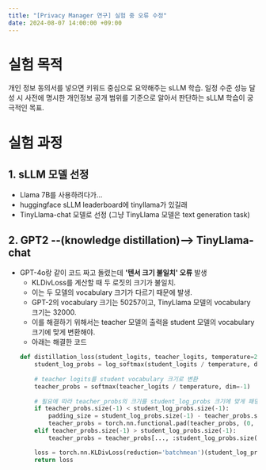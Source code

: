 ```yaml
---
title: "[Privacy Manager 연구] 실험 중 오류 수정"
date: 2024-08-07 14:00:00 +09:00
---
```


# 실험 목적
개인 정보 동의서를 넣으면 키워드 중심으로 요약해주는 sLLM 학습.
일정 수준 성능 달성 시 사전에 명시한 개인정보 공개 범위를 기준으로 알아서 판단하는 sLLM 학습이 궁극적인 목표.

# 실험 과정
## 1. sLLM 모델 선정
- Llama 7B를 사용하려다가...
- huggingface sLLM leaderboard에 tinyllama가 있길래
- TinyLlama-chat 모델로 선정 (그냥 TinyLlama 모델은 text generation task)

## 2. GPT2 --(knowledge distillation)--> TinyLlama-chat
- GPT-4o랑 같이 코드 짜고 돌렸는데 **'텐서 크기 불일치' 오류** 발생
    - KLDivLoss를 계산할 때 두 로짓의 크기가 불일치.
    - 이는 두 모델의 vocabulary 크기가 다르기 때문에 발생.
    - GPT-2의 vocabulary 크기는 50257이고, TinyLlama 모델의 vocabulary 크기는 32000.
    - 이를 해결하기 위해서는 teacher 모델의 출력을 student 모델의 vocabulary 크기에 맞게 변환해야.
    - 아래는 해결한 코드
    ```python
    def distillation_loss(student_logits, teacher_logits, temperature=2.0):
        student_log_probs = log_softmax(student_logits / temperature, dim=-1)
        
        # teacher logits를 student vocabulary 크기로 변환
        teacher_probs = softmax(teacher_logits / temperature, dim=-1)
        
        # 필요에 따라 teacher_probs의 크기를 student_log_probs 크기에 맞게 패딩
        if teacher_probs.size(-1) < student_log_probs.size(-1):
            padding_size = student_log_probs.size(-1) - teacher_probs.size(-1)
            teacher_probs = torch.nn.functional.pad(teacher_probs, (0, padding_size), value=0)
        elif teacher_probs.size(-1) > student_log_probs.size(-1):
            teacher_probs = teacher_probs[..., :student_log_probs.size(-1)]

        loss = torch.nn.KLDivLoss(reduction='batchmean')(student_log_probs, teacher_probs)
        return loss
    ```